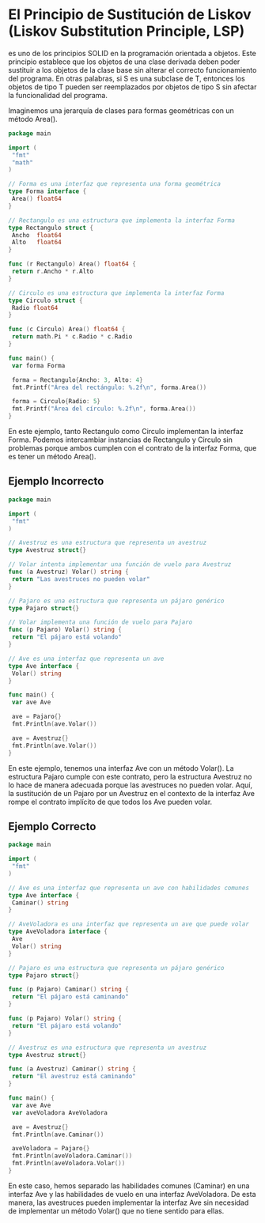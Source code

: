 # El Principio de Sustitución de Liskov (Liskov Substitution Principle, LSP)

es uno de los principios SOLID en la programación orientada a objetos. Este principio establece que los objetos de una clase derivada deben poder sustituir a los objetos de la clase base sin alterar el correcto funcionamiento del programa. En otras palabras, si S es una subclase de T, entonces los objetos de tipo T pueden ser reemplazados por objetos de tipo S sin afectar la funcionalidad del programa.

Imaginemos una jerarquía de clases para formas geométricas con un método Area().

```go
package main

import (
 "fmt"
 "math"
)

// Forma es una interfaz que representa una forma geométrica
type Forma interface {
 Area() float64
}

// Rectangulo es una estructura que implementa la interfaz Forma
type Rectangulo struct {
 Ancho  float64
 Alto   float64
}

func (r Rectangulo) Area() float64 {
 return r.Ancho * r.Alto
}

// Circulo es una estructura que implementa la interfaz Forma
type Circulo struct {
 Radio float64
}

func (c Circulo) Area() float64 {
 return math.Pi * c.Radio * c.Radio
}

func main() {
 var forma Forma

 forma = Rectangulo{Ancho: 3, Alto: 4}
 fmt.Printf("Área del rectángulo: %.2f\n", forma.Area())

 forma = Circulo{Radio: 5}
 fmt.Printf("Área del círculo: %.2f\n", forma.Area())
}
```

En este ejemplo, tanto Rectangulo como Circulo implementan la interfaz Forma. Podemos intercambiar instancias de Rectangulo y Circulo sin problemas porque ambos cumplen con el contrato de la interfaz Forma, que es tener un método Area().

## Ejemplo Incorrecto

```go
package main

import (
 "fmt"
)

// Avestruz es una estructura que representa un avestruz
type Avestruz struct{}

// Volar intenta implementar una función de vuelo para Avestruz
func (a Avestruz) Volar() string {
 return "Las avestruces no pueden volar"
}

// Pajaro es una estructura que representa un pájaro genérico
type Pajaro struct{}

// Volar implementa una función de vuelo para Pajaro
func (p Pajaro) Volar() string {
 return "El pájaro está volando"
}

// Ave es una interfaz que representa un ave
type Ave interface {
 Volar() string
}

func main() {
 var ave Ave

 ave = Pajaro{}
 fmt.Println(ave.Volar())

 ave = Avestruz{}
 fmt.Println(ave.Volar())
}
```

En este ejemplo, tenemos una interfaz Ave con un método Volar(). La estructura Pajaro cumple con este contrato, pero la estructura Avestruz no lo hace de manera adecuada porque las avestruces no pueden volar. Aquí, la sustitución de un Pajaro por un Avestruz en el contexto de la interfaz Ave rompe el contrato implícito de que todos los Ave pueden volar.

## Ejemplo Correcto

```go
package main

import (
 "fmt"
)

// Ave es una interfaz que representa un ave con habilidades comunes
type Ave interface {
 Caminar() string
}

// AveVoladora es una interfaz que representa un ave que puede volar
type AveVoladora interface {
 Ave
 Volar() string
}

// Pajaro es una estructura que representa un pájaro genérico
type Pajaro struct{}

func (p Pajaro) Caminar() string {
 return "El pájaro está caminando"
}

func (p Pajaro) Volar() string {
 return "El pájaro está volando"
}

// Avestruz es una estructura que representa un avestruz
type Avestruz struct{}

func (a Avestruz) Caminar() string {
 return "El avestruz está caminando"
}

func main() {
 var ave Ave
 var aveVoladora AveVoladora

 ave = Avestruz{}
 fmt.Println(ave.Caminar())

 aveVoladora = Pajaro{}
 fmt.Println(aveVoladora.Caminar())
 fmt.Println(aveVoladora.Volar())
}
```

En este caso, hemos separado las habilidades comunes (Caminar) en una interfaz Ave y las habilidades de vuelo en una interfaz AveVoladora. De esta manera, las avestruces pueden implementar la interfaz Ave sin necesidad de implementar un método Volar() que no tiene sentido para ellas.
